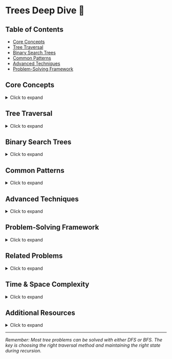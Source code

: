 # Trees Deep Dive 🌳

## Table of Contents
- [Core Concepts](#core-concepts)
- [Tree Traversal](#tree-traversal)
- [Binary Search Trees](#binary-search-trees)
- [Common Patterns](#common-patterns)
- [Advanced Techniques](#advanced-techniques)
- [Problem-Solving Framework](#problem-solving-framework)

## Core Concepts
<details>
<summary>Click to expand</summary>

### Tree Structure
```python
class TreeNode:
    def __init__(self, val=0, left=None, right=None):
        self.val = val
        self.left = left
        self.right = right
```

### Basic Properties
1. Each node has 0 or more children
2. Each node (except root) has exactly one parent
3. Tree is connected and acyclic
4. Binary trees have at most 2 children per node

### Types of Trees
1. Binary Tree
2. Binary Search Tree (BST)
3. Complete Binary Tree
4. Perfect Binary Tree
5. Balanced Binary Tree
</details>

## Tree Traversal
<details>
<summary>Click to expand</summary>

### 1. DFS (Depth-First Search)
```python
# Recursive Implementation
def dfs_recursive(root):
    if not root:
        return
        
    # Preorder: process BEFORE recursion
    process_preorder(root)
    
    dfs_recursive(root.left)
    # Inorder: process BETWEEN recursions
    process_inorder(root)
    dfs_recursive(root.right)
    
    # Postorder: process AFTER recursion
    process_postorder(root)

# Iterative Implementation
def dfs_iterative(root):
    if not root:
        return
        
    stack = [root]
    while stack:
        node = stack.pop()
        # Process node
        if node.right:
            stack.append(node.right)
        if node.left:
            stack.append(node.left)
```

### 2. BFS (Breadth-First Search)
```python
from collections import deque

def bfs(root):
    if not root:
        return
        
    queue = deque([root])
    while queue:
        level_size = len(queue)
        for _ in range(level_size):
            node = queue.popleft()
            # Process node
            if node.left:
                queue.append(node.left)
            if node.right:
                queue.append(node.right)
```

### 3. Level Order Traversal
```python
def level_order(root):
    if not root:
        return []
        
    result = []
    queue = deque([root])
    
    while queue:
        level = []
        level_size = len(queue)
        
        for _ in range(level_size):
            node = queue.popleft()
            level.append(node.val)
            if node.left:
                queue.append(node.left)
            if node.right:
                queue.append(node.right)
                
        result.append(level)
    
    return result
```
</details>

## Binary Search Trees
<details>
<summary>Click to expand</summary>

### BST Properties
1. Left subtree values < node value
2. Right subtree values > node value
3. Both subtrees are BSTs
4. No duplicate values (typically)

### Basic Operations
```python
def search_bst(root, target):
    if not root:
        return None
    if root.val == target:
        return root
    if target < root.val:
        return search_bst(root.left, target)
    return search_bst(root.right, target)

def insert_bst(root, val):
    if not root:
        return TreeNode(val)
    if val < root.val:
        root.left = insert_bst(root.left, val)
    else:
        root.right = insert_bst(root.right, val)
    return root

def is_valid_bst(root, min_val=float('-inf'), max_val=float('inf')):
    if not root:
        return True
    if root.val <= min_val or root.val >= max_val:
        return False
    return is_valid_bst(root.left, min_val, root.val) and \
           is_valid_bst(root.right, root.val, max_val)
```
</details>

## Common Patterns
<details>
<summary>Click to expand</summary>

### 1. Height/Depth Calculation
```python
def max_depth(root):
    if not root:
        return 0
    return 1 + max(max_depth(root.left), max_depth(root.right))

def min_depth(root):
    if not root:
        return 0
    if not root.left:
        return 1 + min_depth(root.right)
    if not root.right:
        return 1 + min_depth(root.left)
    return 1 + min(min_depth(root.left), min_depth(root.right))
```

### 2. Path Problems
```python
def diameter(root):
    max_diameter = [0]
    
    def depth(node):
        if not node:
            return 0
        left = depth(node.left)
        right = depth(node.right)
        max_diameter[0] = max(max_diameter[0], left + right)
        return 1 + max(left, right)
    
    depth(root)
    return max_diameter[0]
```

### 3. Tree Modification
```python
def invert_tree(root):
    if not root:
        return None
    root.left, root.right = invert_tree(root.right), invert_tree(root.left)
    return root

def merge_trees(t1, t2):
    if not t1:
        return t2
    if not t2:
        return t1
    t1.val += t2.val
    t1.left = merge_trees(t1.left, t2.left)
    t1.right = merge_trees(t1.right, t2.right)
    return t1
```
</details>

## Advanced Techniques
<details>
<summary>Click to expand</summary>

### 1. Bottom-Up Recursion
```python
def is_balanced(root):
    def check_height(node):
        if not node:
            return 0
        
        left = check_height(node.left)
        if left == -1:
            return -1
            
        right = check_height(node.right)
        if right == -1:
            return -1
            
        if abs(left - right) > 1:
            return -1
            
        return 1 + max(left, right)
    
    return check_height(root) != -1
```

### 2. Top-Down Recursion with State
```python
def good_nodes(root):
    def dfs(node, max_so_far):
        if not node:
            return 0
        
        count = 1 if node.val >= max_so_far else 0
        max_so_far = max(max_so_far, node.val)
        
        return count + dfs(node.left, max_so_far) + \
                      dfs(node.right, max_so_far)
    
    return dfs(root, float('-inf'))
```

### 3. BST Properties Utilization
```python
def lowest_common_ancestor(root, p, q):
    if not root:
        return None
    
    if p.val < root.val and q.val < root.val:
        return lowest_common_ancestor(root.left, p, q)
    if p.val > root.val and q.val > root.val:
        return lowest_common_ancestor(root.right, p, q)
    
    return root
```
</details>

## Problem-Solving Framework
<details>
<summary>Click to expand</summary>

### 1. Identify Tree Type
- Regular Binary Tree
- Binary Search Tree
- Complete/Perfect Tree
- Balanced/Unbalanced

### 2. Choose Traversal Method
- DFS: When exploring paths or subtrees
- BFS: When working with levels
- Pre/In/Post order: Based on when to process nodes

### 3. Select Pattern
- Recursion with global variable
- Pure recursion with return values
- Iterative with stack/queue
- Level-by-level processing
</details>

## Related Problems
<details>
<summary>Click to expand</summary>

### Easy
- [104. Maximum Depth of Binary Tree](../104/README.md)
- [226. Invert Binary Tree](../226/README.md)
- [235. Lowest Common Ancestor of a BST](../235/README.md)

### Medium
- [98. Validate Binary Search Tree](../98/README.md)
- [230. Kth Smallest Element in a BST](../230/README.md)
- [1448. Count Good Nodes in Binary Tree](../1448/README.md)

### Advanced
- [543. Diameter of Binary Tree](../543/README.md)
- [572. Subtree of Another Tree](../572/README.md)
</details>

## Time & Space Complexity
<details>
<summary>Click to expand</summary>

### Common Operations
| Operation | Average | Worst |
|-----------|---------|-------|
| Search BST | O(log n) | O(n) |
| Insert BST | O(log n) | O(n) |
| DFS/BFS | O(n) | O(n) |
| Height | O(n) | O(n) |

### Space Complexity
- Recursive: O(h) where h is height
- BFS: O(w) where w is max width
- Iterative DFS: O(h)
</details>

## Additional Resources
<details>
<summary>Click to expand</summary>

1. [Tree Traversal Visualization](https://visualgo.net/en/bst)
2. [Binary Search Tree Guide](https://www.geeksforgeeks.org/binary-search-tree-data-structure/)
3. [Tree Interview Problems](https://leetcode.com/tag/tree/)
</details>

---

*Remember: Most tree problems can be solved with either DFS or BFS. The key is choosing the right traversal method and maintaining the right state during recursion.*
